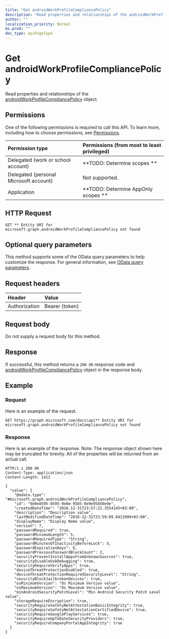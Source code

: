 ```yaml
---
title: "Get androidWorkProfileCompliancePolicy"
description: "Read properties and relationships of the androidWorkProfileCompliancePolicy object."
author: ""
localization_priority: Normal
ms.prod: ""
doc_type: apiPageType
---
```


# Get androidWorkProfileCompliancePolicy

Read properties and relationships of the [androidWorkProfileCompliancePolicy](../resources/androidworkprofilecompliancepolicy.md) object.

## Permissions
One of the following permissions is required to call this API. To learn more, including how to choose permissions, see [Permissions](/concepts/permissions-reference.md).

|Permission type|Permissions (from most to least privileged)|
|:---|:---|
|Delegated (work or school account)|**TODO: Determine scopes **|
|Delegated (personal Microsoft account)|Not supported.|
|Application|**TODO: Determine AppOnly scopes **|

## HTTP Request
<!-- {
  "blockType": "ignored"
}
-->
``` http
GET ** Entity URI for microsoft.graph.androidWorkProfileCompliancePolicy not found
```

## Optional query parameters
This method supports some of the OData query parameters to help customize the response. For general information, see [OData query parameters](/graph/query-parameters).

## Request headers
|Header|Value|
|:---|:---|
|Authorization|Bearer {token}|

## Request body
Do not supply a request body for this method.

## Response
If successful, this method returns a `200 OK` response code and [androidWorkProfileCompliancePolicy](../resources/androidworkprofilecompliancepolicy.md) object in the response body.

## Example

### Request
Here is an example of the request.
<!-- {
  "blockType": "request",
  "name": "get_androidworkprofilecompliancepolicy"
}
-->
``` http
GET https://graph.microsoft.com/docs\api** Entity URI for microsoft.graph.androidWorkProfileCompliancePolicy not found
```

### Response
Here is an example of the response. Note: The response object shown here may be truncated for brevity. All of the properties will be returned from an actual call.
<!-- {
  "blockType": "response",
  "truncated": true,
  "@odata.type": "microsoft.graph.androidWorkProfileCompliancePolicy"
}
-->
``` http
HTTP/1.1 200 OK
Content-Type: application/json
Content-Length: 1412

{
  "value": {
    "@odata.type": "#microsoft.graph.androidWorkProfileCompliancePolicy",
    "id": "9e0e8595-8595-9e0e-9585-0e9e95850e9e",
    "createdDateTime": "2016-12-31T23:57:22.3554145+03:00",
    "description": "Description value",
    "lastModifiedDateTime": "2016-12-31T23:59:09.8413999+03:00",
    "displayName": "Display Name value",
    "version": 7,
    "passwordRequired": true,
    "passwordMinimumLength": 5,
    "passwordRequiredType": "String",
    "passwordMinutesOfInactivityBeforeLock": 5,
    "passwordExpirationDays": 6,
    "passwordPreviousPasswordBlockCount": 2,
    "securityPreventInstallAppsFromUnknownSources": true,
    "securityDisableUsbDebugging": true,
    "securityRequireVerifyApps": true,
    "deviceThreatProtectionEnabled": true,
    "deviceThreatProtectionRequiredSecurityLevel": "String",
    "securityBlockJailbrokenDevices": true,
    "osMinimumVersion": "Os Minimum Version value",
    "osMaximumVersion": "Os Maximum Version value",
    "minAndroidSecurityPatchLevel": "Min Android Security Patch Level value",
    "storageRequireEncryption": true,
    "securityRequireSafetyNetAttestationBasicIntegrity": true,
    "securityRequireSafetyNetAttestationCertifiedDevice": true,
    "securityRequireGooglePlayServices": true,
    "securityRequireUpToDateSecurityProviders": true,
    "securityRequireCompanyPortalAppIntegrity": true
  }
}
```

